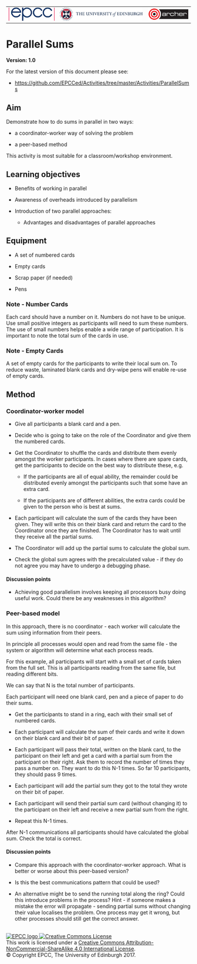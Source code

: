 <!-- Begin Header -->
<table width="100%" border="0" cellpadding="0" cellspacing="0">
<tr>
<td markdown="span">
<img src="https://github.com/EPCCed/Activities/blob/master/imgs/EPCC_logo.png" alt="EPCC logo">
</td>
<td markdown="span">
<img src="https://github.com/EPCCed/Activities/blob/master/imgs/UoE_logo.png" alt="University of Edinburgh logo">
</td>
<td markdown="span">
<img src="https://github.com/EPCCed/Activities/blob/master/imgs/archer.png" alt="ARCHER logo">
</td>
</tr>
</table>
<!-- End Header -->

# Parallel Sums

**Version: 1.0**

For the latest version of this document please see:

* https://github.com/EPCCed/Activities/tree/master/Activities/ParallelSums

## Aim

Demonstrate how to do sums in parallel in two ways:

-   a coordinator-worker way of solving the problem

-   a peer-based method

This activity is most suitable for a classroom/workshop environment.

## Learning objectives


-   Benefits of working in parallel

-   Awareness of overheads introduced by parallelism

-   Introduction of two parallel approaches:

    -   Advantages and disadvantages of parallel approaches

## Equipment

-   A set of numbered cards

-   Empty cards

-   Scrap paper (if needed)

-   Pens

### Note - Number Cards

Each card should have a number on it. Numbers do not have to be
unique.  Use small positive integers as participants will need to sum
these numbers. The use of small numbers helps enable a wide range of
participation. It is important to note the total sum of the cards in
use.

### Note - Empty Cards

A set of empty cards for the participants to write their local sum
on. To reduce waste, laminated blank cards and dry-wipe pens will
enable re-use of empty cards.

## Method

### Coordinator-worker model

-   Give all participants a blank card and a pen.

-   Decide who is going to take on the role of the Coordinator and give them the
    numbered cards.

-   Get the Coordinator to shuffle the cards and distribute them evenly amongst
    the worker participants. In cases where there are spare cards, get the
    participants to decide on the best way to distribute these, e.g.

    -   If the participants are all of equal ability, the remainder
        could be distributed evenly amongst the participants such that
        some have an extra card.

    -   If the participants are of different abilities, the extra
        cards could be given to the person who is best at sums.

-   Each participant will calculate the sum of the cards they have
    been given.  They will write this on their blank card and return
    the card to the Coordinator once they are finished. The
    Coordinator has to wait until they receive all the partial sums.

-   The Coordinator will add up the partial sums to calculate the
    global sum.

-   Check the global sum agrees with the precalculated value - if they
    do not agree you may have to undergo a debugging phase.

#### Discussion points

-   Achieving good parallelism involves keeping all processors busy
    doing useful work. Could there be any weaknesses in this
    algorithm?

### Peer-based model

In this approach, there is no coordinator - each worker will calculate
the sum using information from their peers.

In principle all processes would open and read from the same file - the system
or algorithm will determine what each process reads.

For this example, all participants will start with a small set of
cards taken from the full set. This is all participants reading from
the same file, but reading different bits.

We can say that N is the total number of participants.

Each participant will need one blank card, pen and a piece of paper to do their
sums.

-   Get the participants to stand in a ring, each with their small set
    of numbered cards.

-   Each participant will calculate the sum of their cards and write
    it down on their blank card and their bit of paper.

-   Each participant will pass their total, written on the blank card,
    to the participant on their left and get a card with a partial sum
    from the participant on their right. Ask them to record the number
    of times they pass a number on. They want to do this N-1 times. So
    far 10 participants, they should pass 9 times.

-   Each participant will add the partial sum they got to the total they wrote
    on their bit of paper.

-   Each participant will send their partial sum card (without changing it) to
    the participant on their left and receive a new partial sum from the right.

-   Repeat this N-1 times.

After N-1 communications all participants should have calculated the
global sum.  Check the total is correct.

#### Discussion points

-   Compare this approach with the coordinator-worker approach. What
    is better or worse about this peer-based version?

-   Is this the best communications pattern that could be used?

-   An alternative might be to send the running total along the ring?
    Could this introduce problems in the process? Hint - if someone
    makes a mistake the error will propagate - sending partial sums
    without changing their value localises the problem. One process
    may get it wrong, but other processes should still get the correct
    answer.

<!-- Licensing and copyright stuff below -->
<br>
<a href="http://www.epcc.ed.ac.uk">
<img alt="EPCC logo" src="https://www.epcc.ed.ac.uk/sites/all/themes/epcc/images/epcc-logo.png" height="31"/>
</a>
<a rel="license" href="http://creativecommons.org/licenses/by-nc-sa/4.0/">
<img alt="Creative Commons License" style="border-width:0"
     src="https://i.creativecommons.org/l/by-nc-sa/4.0/88x31.png" />
</a><br />
This work is licensed under a <a rel="license" href="http://creativecommons.org/licenses/by-nc-sa/4.0/">
Creative Commons Attribution-NonCommercial-ShareAlike 4.0 International License</a>.<br/>
&copy; Copyright EPCC, The University of Edinburgh 2017.

